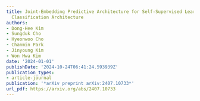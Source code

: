 ```yaml
---
title: Joint-Embedding Predictive Architecture for Self-Supervised Learning of Mask
  Classification Architecture
authors:
- Dong-Hee Kim
- Sungduk Cho
- Hyeonwoo Cho
- Chanmin Park
- Jinyoung Kim
- Won Hwa Kim
date: '2024-01-01'
publishDate: '2024-10-24T06:41:24.593939Z'
publication_types:
- article-journal
publication: '*arXiv preprint arXiv:2407.10733*'
url_pdf: https://arxiv.org/abs/2407.10733
---
```

